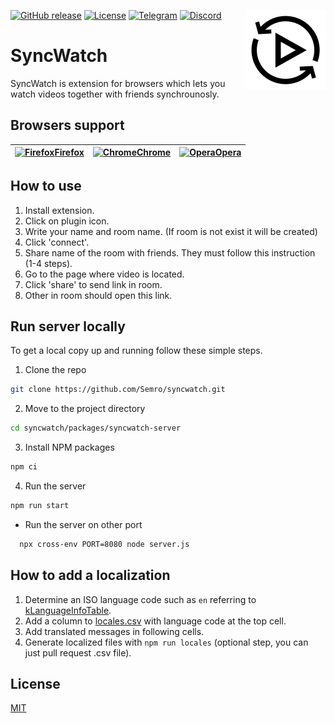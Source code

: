 [![GitHub release](https://img.shields.io/github/v/release/semro/syncwatch.svg)](https://github.com/semro/syncwatch/releases/latest)
[![License](https://img.shields.io/badge/license-MIT-blue.svg?style=flat-square)](LICENSE.md)
[![Telegram](https://img.shields.io/badge/telegram-syncwatch-blue.svg?logo=telegram&label=Telegram)](https://t.me/syncwatch)
[![Discord](https://discordapp.com/api/guilds/483775330524332032/widget.png?style=shield)](https://discord.gg/7AYpju4)
<img src="packages/syncwatch-extension/dist/icons/icon128.png" alt="SyncWatch logo" align="right" />

# SyncWatch

SyncWatch is extension for browsers which lets you watch videos together with friends synchrounosly.

## Browsers support

| [<img src="https://raw.githubusercontent.com/alrra/browser-logos/master/src/firefox/firefox_48x48.png" alt="Firefox" width="24px" height="24px" />Firefox ](https://addons.mozilla.org/firefox/addon/syncwatch/) | [<img src="https://raw.githubusercontent.com/alrra/browser-logos/master/src/chrome/chrome_48x48.png" alt="Chrome" width="24px" height="24px" />Chrome](https://chrome.google.com/webstore/detail/syncwatch/ggiafipgeeaaahnjamgpjcgkdpanhddg) | [<img src="https://raw.githubusercontent.com/alrra/browser-logos/master/src/opera/opera_48x48.png" alt="Opera" width="24px" height="24px" />Opera](https://addons.opera.com/extensions/details/syncwatch/) |
| ---------------------------------------------------------------------------------------------------------------------------------------------------------------------------------------------------------------- | -------------------------------------------------------------------------------------------------------------------------------------------------------------------------------------------------------------------------------------------- | ---------------------------------------------------------------------------------------------------------------------------------------------------------------------------------------------------------- |

## How to use

1. Install extension.
1. Click on plugin icon.
1. Write your name and room name. (If room is not exist it will be created)
1. Click 'connect'.
1. Share name of the room with friends. They must follow this instruction (1-4 steps).
1. Go to the page where video is located.
1. Click 'share' to send link in room.
1. Other in room should open this link.

## Run server locally

To get a local copy up and running follow these simple steps.

1. Clone the repo

```sh
git clone https://github.com/Semro/syncwatch.git
```

2. Move to the project directory

```sh
cd syncwatch/packages/syncwatch-server
```

3. Install NPM packages

```sh
npm ci
```

4. Run the server

```sh
npm run start
```

- Run the server on other port

```sh
  npx cross-env PORT=8080 node server.js
```

## How to add a localization

1. Determine an ISO language code such as `en` referring to [kLanguageInfoTable](https://src.chromium.org/viewvc/chrome/trunk/src/third_party/cld/languages/internal/languages.cc).
1. Add a column to [locales.csv](packages/syncwatch-locales/locales.csv) with language code at the top cell.
1. Add translated messages in following cells.
1. Generate localized files with `npm run locales` (optional step, you can just pull request .csv file).

## License

[MIT](https://choosealicense.com/licenses/mit/)
